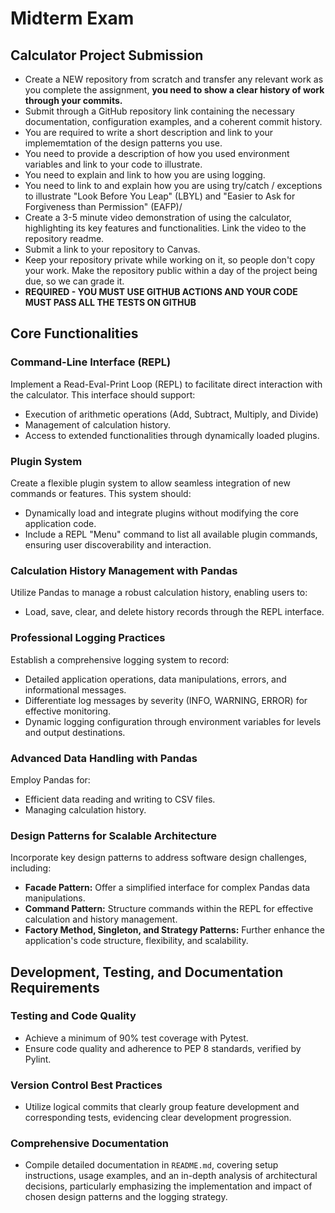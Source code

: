 # Midterm Exam
## Calculator Project Submission

- Create a NEW repository from scratch and transfer any relevant work as you complete the assignment, **you need to show a clear history of work through your commits.**
- Submit through a GitHub repository link containing the necessary documentation, configuration examples, and a coherent commit history.
- You are required to write a short description and link to your implememtation of the design patterns you use.
- You need to provide a description of how you used environment variables and link to your code to illustrate.
-  You need to explain and link to how you are using logging.
-  You need to link to and explain how you are using try/catch / exceptions to illustrate  "Look Before You Leap" (LBYL) and "Easier to Ask for Forgiveness than Permission" (EAFP)/
- Create a 3-5 minute video demonstration of using the calculator, highlighting its key features and functionalities. Link the video to the repository readme.
-  Submit a link to your repository to Canvas.  
-  Keep your repository private while working on it, so people don't copy your work.  Make the repository public within a day of the project being due, so we can grade it.
- **REQUIRED - YOU MUST USE GITHUB ACTIONS AND YOUR CODE MUST PASS ALL THE TESTS ON GITHUB**

## Core Functionalities

### Command-Line Interface (REPL)

Implement a Read-Eval-Print Loop (REPL) to facilitate direct interaction with the calculator. This interface should support:
- Execution of arithmetic operations (Add, Subtract, Multiply, and Divide)
- Management of calculation history.
- Access to extended functionalities through dynamically loaded plugins.

### Plugin System

Create a flexible plugin system to allow seamless integration of new commands or features. This system should:
- Dynamically load and integrate plugins without modifying the core application code.
- Include a REPL  "Menu" command to list all available plugin commands, ensuring user discoverability and interaction.

### Calculation History Management with Pandas

Utilize Pandas to manage a robust calculation history, enabling users to:
- Load, save, clear, and delete history records through the REPL interface.


### Professional Logging Practices

Establish a comprehensive logging system to record:
- Detailed application operations, data manipulations, errors, and informational messages.
- Differentiate log messages by severity (INFO, WARNING, ERROR) for effective monitoring.
- Dynamic logging configuration through environment variables for levels and output destinations.

### Advanced Data Handling with Pandas

Employ Pandas for:
- Efficient data reading and writing to CSV files.
- Managing calculation history.

### Design Patterns for Scalable Architecture

Incorporate key design patterns to address software design challenges, including:
- **Facade Pattern:** Offer a simplified interface for complex Pandas data manipulations.
- **Command Pattern:** Structure commands within the REPL for effective calculation and history management.
- **Factory Method, Singleton, and Strategy Patterns:** Further enhance the application's code structure, flexibility, and scalability.

## Development, Testing, and Documentation Requirements

### Testing and Code Quality

- Achieve a minimum of 90% test coverage with Pytest.
- Ensure code quality and adherence to PEP 8 standards, verified by Pylint.

### Version Control Best Practices

- Utilize logical commits that clearly group feature development and corresponding tests, evidencing clear development progression.

### Comprehensive Documentation

- Compile detailed documentation in `README.md`, covering setup instructions, usage examples, and an in-depth analysis of architectural decisions, particularly emphasizing the implementation and impact of chosen design patterns and the logging strategy.

